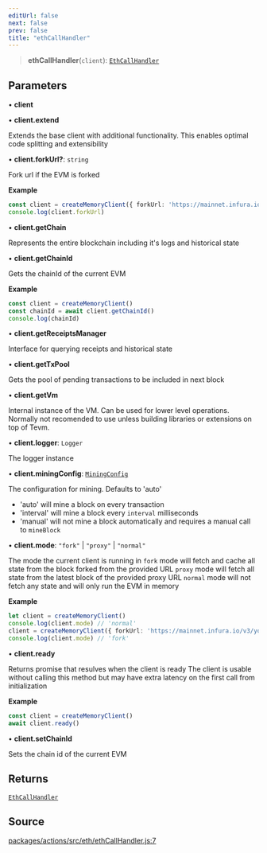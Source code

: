 ```yaml
---
editUrl: false
next: false
prev: false
title: "ethCallHandler"
---
```


> **ethCallHandler**(`client`): [`EthCallHandler`](/reference/actions-types/type-aliases/ethcallhandler/)

## Parameters

• **client**

• **client\.extend**

Extends the base client with additional functionality. This enables optimal code splitting
and extensibility

• **client\.forkUrl?**: `string`

Fork url if the EVM is forked

**Example**
```ts
const client = createMemoryClient({ forkUrl: 'https://mainnet.infura.io/v3/your-api-key' })
console.log(client.forkUrl)
```

• **client\.getChain**

Represents the entire blockchain including it's logs and historical state

• **client\.getChainId**

Gets the chainId of the current EVM

**Example**
```ts
const client = createMemoryClient()
const chainId = await client.getChainId()
console.log(chainId)
```

• **client\.getReceiptsManager**

Interface for querying receipts and historical state

• **client\.getTxPool**

Gets the pool of pending transactions to be included in next block

• **client\.getVm**

Internal instance of the VM. Can be used for lower level operations.
Normally not recomended to use unless building libraries or extensions
on top of Tevm.

• **client\.logger**: `Logger`

The logger instance

• **client\.miningConfig**: [`MiningConfig`](/reference/base-client/type-aliases/miningconfig/)

The configuration for mining. Defaults to 'auto'
- 'auto' will mine a block on every transaction
- 'interval' will mine a block every `interval` milliseconds
- 'manual' will not mine a block automatically and requires a manual call to `mineBlock`

• **client\.mode**: `"fork"` \| `"proxy"` \| `"normal"`

The mode the current client is running in
`fork` mode will fetch and cache all state from the block forked from the provided URL
`proxy` mode will fetch all state from the latest block of the provided proxy URL
`normal` mode will not fetch any state and will only run the EVM in memory

**Example**
```ts
let client = createMemoryClient()
console.log(client.mode) // 'normal'
client = createMemoryClient({ forkUrl: 'https://mainnet.infura.io/v3/your-api-key' })
console.log(client.mode) // 'fork'
```

• **client\.ready**

Returns promise that resulves when the client is ready
The client is usable without calling this method but may
have extra latency on the first call from initialization

**Example**
```ts
const client = createMemoryClient()
await client.ready()
```

• **client\.setChainId**

Sets the chain id of the current EVM

## Returns

[`EthCallHandler`](/reference/actions-types/type-aliases/ethcallhandler/)

## Source

[packages/actions/src/eth/ethCallHandler.js:7](https://github.com/evmts/tevm-monorepo/blob/main/packages/actions/src/eth/ethCallHandler.js#L7)

